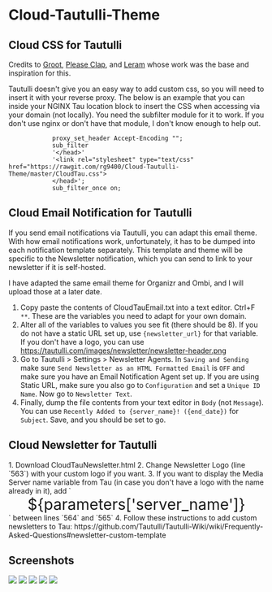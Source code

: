 # Cloud-Tautulli-Theme

<h2>Cloud CSS for Tautulli</h2>
Credits to <a href="https://github.com/Archmonger">Groot</a>, <a href="https://github.com/Burry">Please Clap</a>, and <a href="https://github.com/leram84"> Leram</a> whose work was the base and inspiration for this. 

Tautulli doesn't give you an easy way to add custom css, so you will need to insert it with your reverse proxy. The below is an example that you can inside your NGINX Tau location block to insert the CSS when accessing via your domain (not locally). You need the subfilter module for it to work. If you don't use nginx or don't have that module, I don't know enough to help out.

```		
			proxy_set_header Accept-Encoding "";
			sub_filter
			'</head>'
			'<link rel="stylesheet" type="text/css" href="https://rawgit.com/rg9400/Cloud-Tautulli-Theme/master/CloudTau.css">
			</head>';
			sub_filter_once on;
 ```
<h2>Cloud Email Notification for Tautulli</h2>
If you send email notifications via Tautulli, you can adapt this email theme. With how email notifications work, unfortunately, it has to be dumped into each notification template separately. This template and theme will be specific to the Newsletter notification, which you can send to link to your newsletter if it is self-hosted.

I have adapted the same email theme for Organizr and Ombi, and I will upload those at a later date.

1. Copy paste the contents of CloudTauEmail.txt into a text editor. Ctrl+F `**`. These are the variables you need to adapt for your own domain. 
2. Alter all of the variables to values you see fit (there should be 8). If you do not have a static URL set up, use `{newsletter_url}` for that variable. If you don't have a logo, you can use https://tautulli.com/images/newsletter/newsletter-header.png
3. Go to Tautulli > Settings > Newsletter Agents. In `Saving and Sending` make sure `Send Newsletter as an HTML Formatted Email` is `OFF` and make sure you have an Email Notification Agent set up. If you are using Static URL, make sure you also go to `Configuration` and set a `Unique ID Name`. Now go to `Newsletter Text`.
4. Finally, dump the file contents from your text editor in `Body` (not `Message`). You can use `Recently Added to {server_name}! ({end_date})` for `Subject`. Save, and you should be set to go.
	
<h2>Cloud Newsletter for Tautulli</h2>
1. Download CloudTauNewsletter.html
2. Change Newsletter Logo (line `563`) with your custom logo if you want.
3. If you want to display the Media Server name variable from Tau (in case you don't have a logo with the name already in it), add `<div class="server-name" style="font-size: 30px;text-align: center;">${parameters['server_name']}</div>` between lines `564` and `565`
4. Follow these instructions to add custom newsletters to Tau: https://github.com/Tautulli/Tautulli-Wiki/wiki/Frequently-Asked-Questions#newsletter-custom-template

<h2>Screenshots</h2>

<img src="https://rawgit.com/rg9400/Cloud-Tautulli-Theme/master/Screenshots/CloudTauEmailSS.PNG"></img>
<img src="https://rawgit.com/rg9400/Cloud-Tautulli-Theme/master/Screenshots/CloudTauSS1.png"></img>
<img src="https://rawgit.com/rg9400/Cloud-Tautulli-Theme/master/Screenshots/CloudTauSS2.png"></img>
<img src="https://rawgit.com/rg9400/Cloud-Tautulli-Theme/master/Screenshots/CloudTauSS3.png"></img>
<img src="https://rawgit.com/rg9400/Cloud-Tautulli-Theme/master/Screenshots/CloudTauSS4.png"></img>
